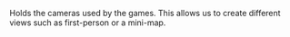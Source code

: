 Holds the cameras used by the games. This allows us to create different views such as first-person or a mini-map.
